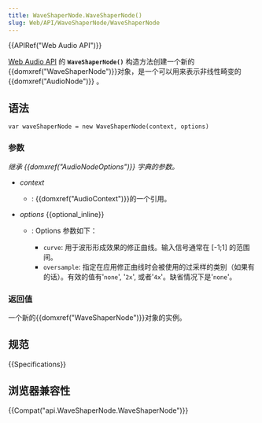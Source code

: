 ```yaml
---
title: WaveShaperNode.WaveShaperNode()
slug: Web/API/WaveShaperNode/WaveShaperNode
---
```

{{APIRef("Web Audio API")}}

[Web Audio API](/en-US/docs/Web/API/Web_Audio_API) 的 **`WaveShaperNode()`** 构造方法创建一个新的 {{domxref("WaveShaperNode")}}对象，是一个可以用来表示非线性畸变的{{domxref("AudioNode")}} 。

## 语法

```plain
var waveShaperNode = new WaveShaperNode(context, options)
```

### 参数

_继承_ _{{domxref("AudioNodeOptions")}} 字典的参数。_

- _context_
  - : {{domxref("AudioContext")}}的一个引用。
- _options_ {{optional_inline}}

  - : Options 参数如下：

    - `curve`: 用于波形形成效果的修正曲线。输入信号通常在 \[-1;1] 的范围间。
    - `oversample`: 指定在应用修正曲线时会被使用的过采样的类别（如果有的话）。有效的值有'`none`', '`2x`', 或者'`4x`'。缺省情况下是'`none`'。

### 返回值

一个新的{{domxref("WaveShaperNode")}}对象的实例。

## 规范

{{Specifications}}

## 浏览器兼容性

{{Compat("api.WaveShaperNode.WaveShaperNode")}}
